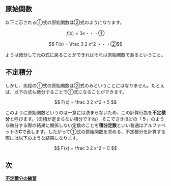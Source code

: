 ## 原始関数
以下に示される①式の原始関数は②式のようになります。

$$ f(x) = 3x ・・・①$$

$$ F(x) = \frac 3 2 x^2 ・・・②$$

ようは微分して元の式に戻ることができればそれは原始関数であるということ。

## 不定積分
しかし、先程の①式の原始関数は②式のみということにはなりません。たとえば、以下の式も微分することで①式になることができます。

$$ F(x) = \frac 3 2 x^2 + 5 $$

このように原始関数というのは一意には決まらないため、この計算行為を**不定積分**と呼びます。（面積が定まらない積分ですね）
そこでさきほどの「**５**」のような微分する際の結果に関係しない定数のことを**積分定数**といい普通はアルファベットの**C**で表します。したがって①式の原始関数を求める、不定積分を計算する際には以下のような結果になります。

$$ F(x) = \frac 3 2 x^2 + C $$

## 次

**[不定積分の練習](./不定積分の練習.md)**